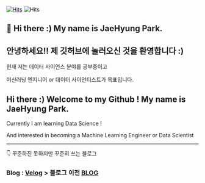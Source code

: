 [![Hits](https://hits.seeyoufarm.com/api/count/incr/badge.svg?url=https%3A%2F%2Fgithub.com%2Fjbro321)](https://hits.seeyoufarm.com) ![Hits](https://img.shields.io/github/followers/jbro321?label=Follow)

## 👋 Hi there :) My name is JaeHyung Park.

## 안녕하세요!! 제 깃허브에 놀러오신 것을 환영합니다 :)

현재 저는 데이터 사이언스 분야를 공부중이고

머신러닝 엔지니어 or 데이터 사이언티스트가 목표입니다.

## Hi there :) Welcome to my Github ! My name is JaeHyung Park.

Currently I am learning Data Science !

And interested in becoming a Machine Learning Engineer or Data Scientist

---

👇 꾸준하진 못하지만 꾸준히 쓰는 블로그

### Blog : [Velog](https://velog.io/@jbro321) > 블로그 이전 [BLOG](https://jbro321.tistory.com/)

<!--
**jbro321/jbro321** is a ✨ _special_ ✨ repository because its `README.md` (this file) appears on your GitHub profile.

Here are some ideas to get you started:

- 🔭 I’m currently working on ...
- 🌱 I’m currently learning ...
- 👯 I’m looking to collaborate on ...
- 🤔 I’m looking for help with ...
- 💬 Ask me about ...
- 📫 How to reach me: ...
- 😄 Pronouns: ...
- ⚡ Fun fact: ...
-->
